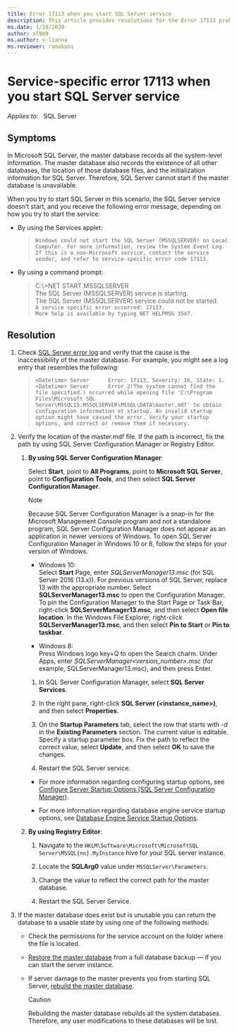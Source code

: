 ```yaml
---
title: Error 17113 when you start SQL Server service
description: This article provides resolutions for the Error 17113 problem that occurs when you start SQL Server service.
ms.date: 1/28/2020
author: xl989
ms.author: v-lianna
ms.reviewer: ramakoni
---
```


# Service-specific error 17113 when you start SQL Server service

_Applies to:_ &nbsp; SQL Server

## Symptoms

In Microsoft SQL Server, the master database records all the system-level information. The master database also records the existence of all other databases, the location of those database files, and the initialization information for SQL Server. Therefore, SQL Server cannot start if the master database is unavailable.

When you try to start SQL Server in this scenario, the SQL Server service doesn’t start, and you receive the following error message, depending on how you try to start the service:

- By using the Services applet:

    > `Windows could not start the SQL Server (MSSQLSERVER) on Local Computer. For more information, review the System Event Log. If this is a non-Microsoft service, contact the service vendor, and refer to service-specific error code 17113.`

- By using a command prompt:

    > C:\\>NET START MSSQLSERVER  
    The SQL Server (MSSQLSERVER) service is starting.  
    The SQL Server (MSSQLSERVER) service could not be started.  
    `A service specific error occurred: 17113.`  
    `More help is available by typing NET HELPMSG 3547.`

## Resolution

1. Check [SQL Server error log](https://docs.microsoft.com/sql/tools/configuration-manager/viewing-the-sql-server-error-log) and verify that the cause is the inaccessibility of the master database. For example, you might see a log entry that resembles the following:

    > `<Datetime> Server      Error: 17113, Severity: 16, State: 1.`  
    `<Datetime> Server      Error 2(The system cannot find the file specified.) occurred while opening file 'C:\Program Files\Microsoft SQL Server\MSSQL15.MSSQLSERVER\MSSQL\DATA\master.mdf' to obtain configuration information at startup. An invalid startup option might have caused the error. Verify your startup options, and correct or remove them if necessary.`

2. Verify the location of the master.mdf file. If the path is incorrect, fix the path by using SQL Server Configuration Manager or Registry Editor.

    1. **By using SQL Server Configuration Manager**:

        Select **Start**, point to **All Programs**, point to **Microsoft SQL Server**, point to **Configuration Tools**, and then select **SQL Server Configuration Manager**.

        > [!NOTE]
        > Because SQL Server Configuration Manager is a snap-in for the Microsoft Management Console program and not a standalone program, SQL Server Configuration Manager does not appear as an application in newer versions of Windows. To open SQL Server Configuration Manager in Windows 10 or 8, follow the steps for your version of Windows.

        - Windows 10:  
            Select **Start** Page, enter *SQLServerManager13.msc* (for SQL Server 2016 (13.x)). For previous versions of SQL Server, replace 13 with the appropriate number. Select **SQLServerManager13.msc** to open the Configuration Manager. To pin the Configuration Manager to the Start Page or Task Bar, right-click **SQLServerManager13.msc**, and then select **Open file location**. In the Windows File Explorer, right-click **SQLServerManager13.msc**, and then select **Pin to Start** or **Pin to taskbar**.

        - Windows 8:  
            Press Windows logo key+Q to open the Search charm. Under Apps, enter *SQLServerManager\<version_number>.msc* (for example, SQLServerManager13.msc), and then press Enter.

        1. In SQL Server Configuration Manager, select **SQL Server Services**.

        1. In the right pane, right-click **SQL Server (\<instance_name>)**, and then select **Properties**.
        1. On the **Startup Parameters** tab, select the row that starts with *-d* in the **Existing Parameters** section. The current value is editable. Specify a startup parameter box. Fix the path to reflect the correct value, select **Update**, and then select **OK** to save the changes.
        1. Restart the SQL Server service.

        - For more information regarding configuring startup options, see [Configure Server Startup Options (SQL Server Configuration Manager)](/sql/database-engine/configure-windows/scm-services-configure-server-startup-options).

        - For more information regarding database engine service startup options, see [Database Engine Service Startup Options](/sql/database-engine/configure-windows/database-engine-service-startup-options).

    2. **By using Registry Editor**:

        1. Navigate to the `HKLM\Software\Microsoft\MicrosoftSQL Server\MSSQL{nn}.MyInstance` hive for your SQL server instance.

        1. Locate the **SQLArg0** value under `MSSQLServer\Parameters`.
        1. Change the value to reflect the correct path for the master database.
        1. Restart the SQL Server Service.

3. If the master database does exist but is unusable you can return the database to a usable state by using one of the following methods:

    - Check the permissions for the service account on the folder where the file is located.
    - [Restore the master database](/sql/relational-databases/backup-restore/restore-the-master-database-transact-sql) from a full database backup — if you can start the server instance.
    - If server damage to the master prevents you from starting SQL Server, [rebuild the master database](/sql/relational-databases/databases/rebuild-system-databases).

        > [!CAUTION]
        > Rebuilding the master database rebuilds all the system databases. Therefore, any user modifications to these databases will be lost.
